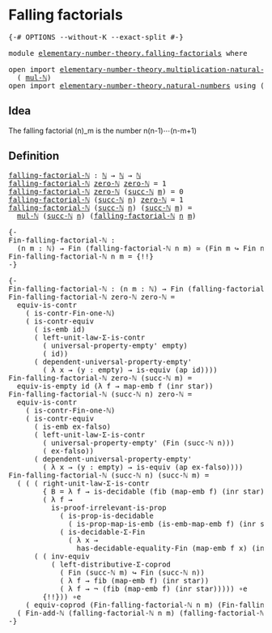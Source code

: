 # Falling factorials

<pre class="Agda"><a id="31" class="Symbol">{-#</a> <a id="35" class="Keyword">OPTIONS</a> <a id="43" class="Pragma">--without-K</a> <a id="55" class="Pragma">--exact-split</a> <a id="69" class="Symbol">#-}</a>

<a id="74" class="Keyword">module</a> <a id="81" href="elementary-number-theory.falling-factorials.html" class="Module">elementary-number-theory.falling-factorials</a> <a id="125" class="Keyword">where</a>

<a id="132" class="Keyword">open</a> <a id="137" class="Keyword">import</a> <a id="144" href="elementary-number-theory.multiplication-natural-numbers.html" class="Module">elementary-number-theory.multiplication-natural-numbers</a> <a id="200" class="Keyword">using</a>
  <a id="208" class="Symbol">(</a> <a id="210" href="elementary-number-theory.multiplication-natural-numbers.html#1354" class="Function">mul-ℕ</a><a id="215" class="Symbol">)</a>
<a id="217" class="Keyword">open</a> <a id="222" class="Keyword">import</a> <a id="229" href="elementary-number-theory.natural-numbers.html" class="Module">elementary-number-theory.natural-numbers</a> <a id="270" class="Keyword">using</a> <a id="276" class="Symbol">(</a><a id="277" href="elementary-number-theory.natural-numbers.html#1444" class="Datatype">ℕ</a><a id="278" class="Symbol">;</a> <a id="280" href="elementary-number-theory.natural-numbers.html#1465" class="InductiveConstructor">zero-ℕ</a><a id="286" class="Symbol">;</a> <a id="288" href="elementary-number-theory.natural-numbers.html#1478" class="InductiveConstructor">succ-ℕ</a><a id="294" class="Symbol">)</a>
</pre>
## Idea

The falling factorial (n)_m is the number n(n-1)⋯(n-m+1)

## Definition

<pre class="Agda"><a id="falling-factorial-ℕ"></a><a id="391" href="elementary-number-theory.falling-factorials.html#391" class="Function">falling-factorial-ℕ</a> <a id="411" class="Symbol">:</a> <a id="413" href="elementary-number-theory.natural-numbers.html#1444" class="Datatype">ℕ</a> <a id="415" class="Symbol">→</a> <a id="417" href="elementary-number-theory.natural-numbers.html#1444" class="Datatype">ℕ</a> <a id="419" class="Symbol">→</a> <a id="421" href="elementary-number-theory.natural-numbers.html#1444" class="Datatype">ℕ</a>
<a id="423" href="elementary-number-theory.falling-factorials.html#391" class="Function">falling-factorial-ℕ</a> <a id="443" href="elementary-number-theory.natural-numbers.html#1465" class="InductiveConstructor">zero-ℕ</a> <a id="450" href="elementary-number-theory.natural-numbers.html#1465" class="InductiveConstructor">zero-ℕ</a> <a id="457" class="Symbol">=</a> <a id="459" class="Number">1</a>
<a id="461" href="elementary-number-theory.falling-factorials.html#391" class="Function">falling-factorial-ℕ</a> <a id="481" href="elementary-number-theory.natural-numbers.html#1465" class="InductiveConstructor">zero-ℕ</a> <a id="488" class="Symbol">(</a><a id="489" href="elementary-number-theory.natural-numbers.html#1478" class="InductiveConstructor">succ-ℕ</a> <a id="496" href="elementary-number-theory.falling-factorials.html#496" class="Bound">m</a><a id="497" class="Symbol">)</a> <a id="499" class="Symbol">=</a> <a id="501" class="Number">0</a>
<a id="503" href="elementary-number-theory.falling-factorials.html#391" class="Function">falling-factorial-ℕ</a> <a id="523" class="Symbol">(</a><a id="524" href="elementary-number-theory.natural-numbers.html#1478" class="InductiveConstructor">succ-ℕ</a> <a id="531" href="elementary-number-theory.falling-factorials.html#531" class="Bound">n</a><a id="532" class="Symbol">)</a> <a id="534" href="elementary-number-theory.natural-numbers.html#1465" class="InductiveConstructor">zero-ℕ</a> <a id="541" class="Symbol">=</a> <a id="543" class="Number">1</a>
<a id="545" href="elementary-number-theory.falling-factorials.html#391" class="Function">falling-factorial-ℕ</a> <a id="565" class="Symbol">(</a><a id="566" href="elementary-number-theory.natural-numbers.html#1478" class="InductiveConstructor">succ-ℕ</a> <a id="573" href="elementary-number-theory.falling-factorials.html#573" class="Bound">n</a><a id="574" class="Symbol">)</a> <a id="576" class="Symbol">(</a><a id="577" href="elementary-number-theory.natural-numbers.html#1478" class="InductiveConstructor">succ-ℕ</a> <a id="584" href="elementary-number-theory.falling-factorials.html#584" class="Bound">m</a><a id="585" class="Symbol">)</a> <a id="587" class="Symbol">=</a>
  <a id="591" href="elementary-number-theory.multiplication-natural-numbers.html#1354" class="Function">mul-ℕ</a> <a id="597" class="Symbol">(</a><a id="598" href="elementary-number-theory.natural-numbers.html#1478" class="InductiveConstructor">succ-ℕ</a> <a id="605" href="elementary-number-theory.falling-factorials.html#573" class="Bound">n</a><a id="606" class="Symbol">)</a> <a id="608" class="Symbol">(</a><a id="609" href="elementary-number-theory.falling-factorials.html#391" class="Function">falling-factorial-ℕ</a> <a id="629" href="elementary-number-theory.falling-factorials.html#573" class="Bound">n</a> <a id="631" href="elementary-number-theory.falling-factorials.html#584" class="Bound">m</a><a id="632" class="Symbol">)</a>

<a id="635" class="Comment">{-
Fin-falling-factorial-ℕ :
  (n m : ℕ) → Fin (falling-factorial-ℕ n m) ≃ (Fin m ↪ Fin n)
Fin-falling-factorial-ℕ n m = {!!}
-}</a>

<a id="765" class="Comment">{-
Fin-falling-factorial-ℕ : (n m : ℕ) → Fin (falling-factorial-ℕ n m) ≃ (Fin m ↪ Fin n)
Fin-falling-factorial-ℕ zero-ℕ zero-ℕ =
  equiv-is-contr
    ( is-contr-Fin-one-ℕ)
    ( is-contr-equiv
      ( is-emb id)
      ( left-unit-law-Σ-is-contr
        ( universal-property-empty&#39; empty)
        ( id))
      ( dependent-universal-property-empty&#39;
        ( λ x → (y : empty) → is-equiv (ap id))))
Fin-falling-factorial-ℕ zero-ℕ (succ-ℕ m) =
  equiv-is-empty id (λ f → map-emb f (inr star))
Fin-falling-factorial-ℕ (succ-ℕ n) zero-ℕ =
  equiv-is-contr
    ( is-contr-Fin-one-ℕ)
    ( is-contr-equiv
      ( is-emb ex-falso)
      ( left-unit-law-Σ-is-contr
        ( universal-property-empty&#39; (Fin (succ-ℕ n)))
        ( ex-falso))
      ( dependent-universal-property-empty&#39;
        ( λ x → (y : empty) → is-equiv (ap ex-falso))))
Fin-falling-factorial-ℕ (succ-ℕ n) (succ-ℕ m) =
  ( ( ( right-unit-law-Σ-is-contr
        { B = λ f → is-decidable (fib (map-emb f) (inr star))}
        ( λ f →
          is-proof-irrelevant-is-prop
            ( is-prop-is-decidable
              ( is-prop-map-is-emb (is-emb-map-emb f) (inr star)))
            ( is-decidable-Σ-Fin
              ( λ x →
                has-decidable-equality-Fin (map-emb f x) (inr star))))) ∘e
      ( ( inv-equiv
          ( left-distributive-Σ-coprod
            ( Fin (succ-ℕ m) ↪ Fin (succ-ℕ n))
            ( λ f → fib (map-emb f) (inr star))
            ( λ f → ¬ (fib (map-emb f) (inr star))))) ∘e
        {!!})) ∘e
    ( equiv-coprod (Fin-falling-factorial-ℕ n m) (Fin-falling-factorial-ℕ n (succ-ℕ m)))) ∘e
  ( Fin-add-ℕ (falling-factorial-ℕ n m) (falling-factorial-ℕ n (succ-ℕ m)))
-}</a>
</pre>